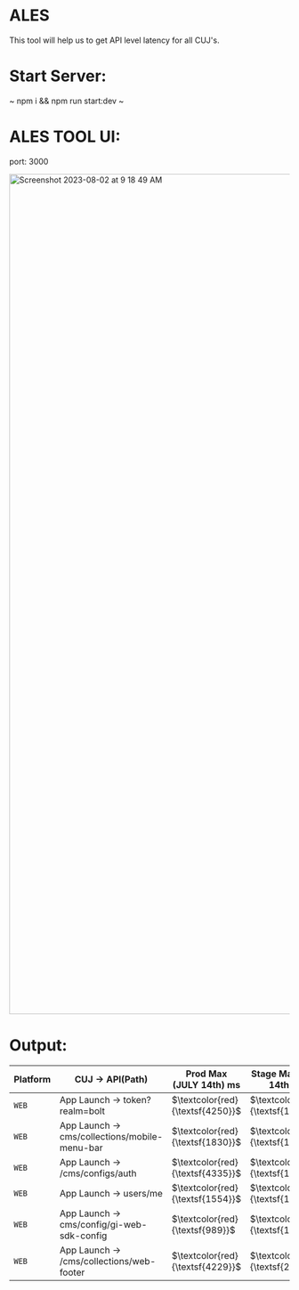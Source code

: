 # ALES
This tool will help us to get API level latency for all CUJ's.
# Start Server:
~ npm i && npm run start:dev ~

# ALES TOOL UI:

port: 3000

<img width="1510" alt="Screenshot 2023-08-02 at 9 18 49 AM" src="https://github.com/sabharanikumar/ALES/assets/119396551/b88dca59-d807-40e1-9ae4-0aeed6927e38">

# Output:

| Platform      | CUJ → API(Path)                              | Prod Max (JULY 14th) ms | Stage Max (JULY 14th) ms |
| ------------- | -------------------------------------------- | -------------------- | --------------------  |
| `WEB`         | App Launch → token?realm=bolt                | $\textcolor{red}{\textsf{4250}}$              |   $\textcolor{green}{\textsf{1740}}$            |
| `WEB`         | App Launch → cms/collections/mobile-menu-bar | $\textcolor{red}{\textsf{1830}}$                 | $\textcolor{green}{\textsf{1251}}$             |
| `WEB`         | App Launch → /cms/configs/auth               | $\textcolor{red}{\textsf{4335}}$                |   $\textcolor{green}{\textsf{116}}$               |
| `WEB`         | App Launch → users/me                        | $\textcolor{red}{\textsf{1554}}$                 | $\textcolor{green}{\textsf{1184}}$                 |
| `WEB`         | App Launch → cms/config/gi-web-sdk-config    | $\textcolor{red}{\textsf{989}}$                  |  $\textcolor{green}{\textsf{114}}$                |
| `WEB`         | App Launch → /cms/collections/web-footer     | $\textcolor{red}{\textsf{4229}}$                 |  $\textcolor{green}{\textsf{207}}$               |
